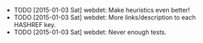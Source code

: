 * TODO [2015-01-03 Sat] webdet: Make heuristics even better!
* TODO [2015-01-03 Sat] webdet: More links/description to each HASHREF key.
* TODO [2015-01-03 Sat] webdet: Never enough tests.
